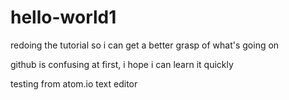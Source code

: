 # hello-world1
redoing the tutorial so i can get a better grasp of what's going on

github is confusing at first, i hope i can learn it quickly

testing from atom.io text editor
